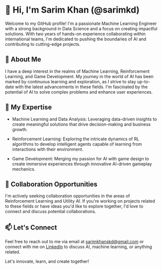 # 👋 Hi, I'm Sarim Khan (@sarimkd)

Welcome to my GitHub profile! I'm a passionate Machine Learning Engineer with a strong background in Data Science and a focus on creating impactful solutions. With two years of hands-on experience collaborating within international teams, I'm dedicated to pushing the boundaries of AI and contributing to cutting-edge projects.

## 👀 About Me

I have a deep interest in the realms of Machine Learning, Reinforcement Learning, and Game Development. My journey in the world of AI has been marked by continuous learning and exploration, as I strive to stay up-to-date with the latest advancements in these fields. I'm fascinated by the potential of AI to solve complex problems and enhance user experiences.

## 🌱 My Expertise

- Machine Learning and Data Analysis: Leveraging data-driven insights to create meaningful solutions that drive decision-making and business growth.

- Reinforcement Learning: Exploring the intricate dynamics of RL algorithms to develop intelligent agents capable of learning from interactions with their environment.

- Game Development: Merging my passion for AI with game design to create immersive experiences through innovative AI-driven gameplay mechanics.

## 💼 Collaboration Opportunities

I'm actively seeking collaboration opportunities in the areas of Reinforcement Learning and Utility AI. If you're working on projects related to these fields or have ideas you'd like to explore together, I'd love to connect and discuss potential collaborations.

## 📫 Let's Connect

Feel free to reach out to me via email at sarimkhanskd@gmail.com or connect with me on [LinkedIn](https://www.linkedin.com/in/sarimkhanskd/) to discuss AI, machine learning, or anything related.

Let's innovate, learn, and create together!
